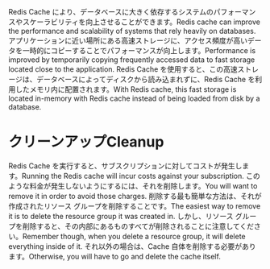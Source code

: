<span data-ttu-id="6bdab-101">Redis Cache により、データベースに大きく依存するシステムのパフォーマンスやスケーラビリティを向上させることができます。</span><span class="sxs-lookup"><span data-stu-id="6bdab-101">Redis cache can improve the performance and scalability of systems that rely heavily on databases.</span></span> <span data-ttu-id="6bdab-102">アプリケーションに近い場所にある高速ストレージに、アクセス頻度が高いデータを一時的にコピーすることでパフォーマンスが向上します。</span><span class="sxs-lookup"><span data-stu-id="6bdab-102">Performance is improved by temporarily copying frequently accessed data to fast storage located close to the application.</span></span> <span data-ttu-id="6bdab-103">Redis Cache を使用すると、この高速ストレージは、データベースによってディスクから読み込まれずに、Redis Cache を利用したメモリ内に配置されます。</span><span class="sxs-lookup"><span data-stu-id="6bdab-103">With Redis cache, this fast storage is located in-memory with Redis cache instead of being loaded from disk by a database.</span></span>

# <a name="cleanup"></a><span data-ttu-id="6bdab-104">クリーンアップ</span><span class="sxs-lookup"><span data-stu-id="6bdab-104">Cleanup</span></span>

<span data-ttu-id="6bdab-105">Redis Cache を実行すると、サブスクリプションに対してコストが発生します。</span><span class="sxs-lookup"><span data-stu-id="6bdab-105">Running the Redis cache will incur costs against your subscription.</span></span> <span data-ttu-id="6bdab-106">このような料金が発生しないようにするには、それを削除します。</span><span class="sxs-lookup"><span data-stu-id="6bdab-106">You will want to remove it in order to avoid those charges.</span></span> <span data-ttu-id="6bdab-107">削除する最も簡単な方法は、それが作成されたリソース グループを削除することです。</span><span class="sxs-lookup"><span data-stu-id="6bdab-107">The easiest way to remove it is to delete the resource group it was created in.</span></span> <span data-ttu-id="6bdab-108">しかし、リソース グループを削除すると、その内部にあるものすべてが削除されることに注意してください。</span><span class="sxs-lookup"><span data-stu-id="6bdab-108">Remember though, when you delete a resource group, it will delete everything inside of it.</span></span> <span data-ttu-id="6bdab-109">それ以外の場合は、Cache 自体を削除する必要があります。</span><span class="sxs-lookup"><span data-stu-id="6bdab-109">Otherwise, you will have to go and delete the cache itself.</span></span>
